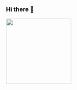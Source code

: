 ### Hi there 👋
  <img height="180em" src="https://github-readme-stats-sigma-five.vercel.app/api?username=GustavoPriftis&show_icons=true&theme=dark&include_all_commits=false&count_private=true"/>

<!--
**GustavoPriftis/GustavoPriftis** is a ✨ _special_ ✨ repository because its `README.md` (this file) appears on your GitHub profile.

Here are some ideas to get you started:

- 🔭 I’m currently working on ...
- 🌱 I’m currently learning ...
- 👯 I’m looking to collaborate on ...
- 🤔 I’m looking for help with ...
- 💬 Ask me about ...
- 📫 How to reach me: ...
- 😄 Pronouns: ...
- ⚡ Fun fact: ...
-->
